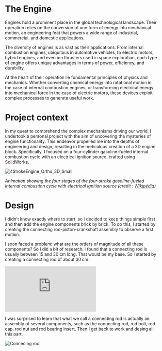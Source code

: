# The Engine

Engines hold a prominent place in the global technological landscape. Their operation relies on the conversion of one form of energy into mechanical motion, an engineering feat that powers a wide range of industrial, commercial, and domestic applications.

The diversity of engines is as vast as their applications. From internal combustion engines, ubiquitous in automotive vehicles, to electric motors, hybrid engines, and even ion thrusters used in space exploration, each type of engine offers unique advantages in terms of power, efficiency, and durability.

At the heart of their operation lie fundamental principles of physics and mechanics. Whether converting chemical energy into rotational motion in the case of internal combustion engines, or transforming electrical energy into mechanical force in the case of electric motors, these devices exploit complex processes to generate useful work.

# Project context

In my quest to comprehend the complex mechanisms driving our world, I undertook a personal project with the aim of uncovering the mysteries of engine functionality. This endeavor propelled me into the depths of engineering and design, resulting in the meticulous creation of a 3D engine block. Specifically, I focused on a four-cylinder gasoline-fueled internal combustion cycle with an electrical ignition source, crafted using SolidWorks.

![4StrokeEngine_Ortho_3D_Small](https://github.com/Sathet/3D_Design/assets/147035374/48a95fc7-f4a7-4cdb-a9e4-39ef0eac612e)

*Animation showing the four stages of the four-stroke gasoline-fueled internal combustion cycle with electrical ignition source (credit : [Wikipédia](https://en.wikipedia.org/wiki/Engine))*

# Design

I didn't know exactly where to start, so I decided to keep things simple first and then add the engine components brick by brick. To do this, I started by creating the connecting rod-piston-crankshaft assembly to observe a first motion.

I soon faced a problem: what are the orders of magnitude of all these components? So I did a bit of research. I found that a connecting rod is usually between 15 and 30 cm long. That would be my base. So I started by creating a connecting rod of about 30 cm.

![Connecting Rod](https://github.com/Sathet/3D_Design/blob/main/Exploring%20the%20Heart%20of%20Engines%3A%20Designing%20a%203D%20Engine%20Block%20on%20SolidWorks/Ressources/Connecting%20rod.STL)

I was surprised to learn that what we call a connecting rod is actually an assembly of several components, such as the connecting rod, rod bolt, rod cap, rod nut and rod bearing insert. Then I get back to work and desing all this part.

![Connecing rod](https://github.com/Sathet/3D_Design/assets/147035374/7b9fee5b-0d33-48e9-ba93-61afbc5eb300)



